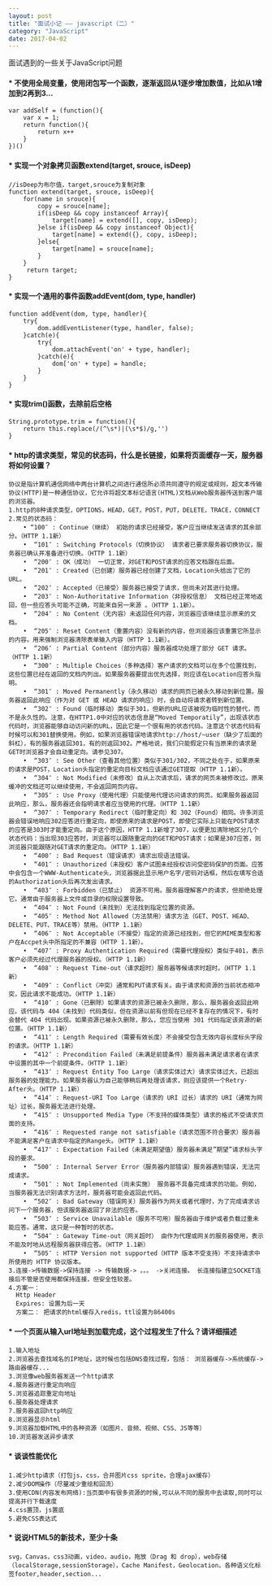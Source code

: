 ```yaml
---
layout: post
title: "面试小记 —— javascript（二）"
category: "JavaScript"
date: 2017-04-02
---
```

面试遇到的一些关于JavaScript问题

#### *  不使用全局变量，使用闭包写一个函数，逐渐返回从1逐步增加数值，比如从1增加到2再到3...

    var addSelf = (function(){
        var x = 1;
        return function(){
            return x++
        }
    })()

#### *  实现一个对象拷贝函数extend(target, srouce, isDeep)
    //isDeep为布尔值，target,srouce为复制对象
    function extend(target, srouce, isDeep){
        for(name in srouce){
            copy = srouce[name];
            if(isDeep && copy instanceof Array){
                target[name] = extend([], copy, isDeep);
            }else if(isDeep && copy instanceof Object){
                target[name] = extend({}, copy, isDeep);
            }else{
                target[name] = srouce[name];
            }
        }
         return target;
    }

#### *  实现一个通用的事件函数addEvent(dom, type, handler)

    function addEvent(dom, type, handler){
        try{
            dom.addEventListener(type, handler, false);
        }catch(e){
            try{
                dom.attachEvent('on' + type, handler);
            }catch(e){
                dom['on' + type] = handle;
            }
        }
    }

#### *  实现trim()函数，去除前后空格

    String.prototype.trim = function(){
        return this.replace(/(^\s*)|(\s*$)/g,'')
    }

#### *  http的请求类型，常见的状态码，什么是长链接，如果将页面缓存一天，服务器将如何设置？

    协议是指计算机通信网络中两台计算机之间进行通信所必须共同遵守的规定或规则，超文本传输协议(HTTP)是一种通信协议，它允许将超文本标记语言(HTML)文档从Web服务器传送到客户端的浏览器。
    1.http的8种请求类型，OPTIONS，HEAD，GET，POST，PUT，DELETE，TRACE，CONNECT
    2.常见的状态码：
        • “100″ : Continue（继续） 初始的请求已经接受，客户应当继续发送请求的其余部分。（HTTP 1.1新）       
        •  “101″ : Switching Protocols（切换协议） 请求者已要求服务器切换协议，服务器已确认并准备进行切换。（HTTP 1.1新）
        •  “200″ : OK（成功） 一切正常，对GET和POST请求的应答文档跟在后面。
        •  “201″ : Created（已创建）服务器已经创建了文档，Location头给出了它的URL。
        •  “202″ : Accepted（已接受）服务器已接受了请求，但尚未对其进行处理。
        •  “203″ : Non-Authoritative Information（非授权信息） 文档已经正常地返回，但一些应答头可能不正确，可能来自另一来源 。（HTTP 1.1新）。
        •  “204″ : No Content（无内容）未返回任何内容，浏览器应该继续显示原来的文档。
        •  “205″ : Reset Content（重置内容）没有新的内容，但浏览器应该重置它所显示的内容。用来强制浏览器清除表单输入内容（HTTP 1.1新）。
        •  “206″ : Partial Content（部分内容）服务器成功处理了部分 GET 请求。（HTTP 1.1新）
        •  “300″ : Multiple Choices（多种选择）客户请求的文档可以在多个位置找到，这些位置已经在返回的文档内列出。如果服务器要提出优先选择，则应该在Location应答头指明。
        •  “301″ : Moved Permanently（永久移动）请求的网页已被永久移动到新位置。服务器返回此响应（作为对 GET 或 HEAD 请求的响应）时，会自动将请求者转到新位置。
        •  “302″ : Found（临时移动）类似于301，但新的URL应该被视为临时性的替代，而不是永久性的。注意，在HTTP1.0中对应的状态信息是“Moved Temporatily”，出现该状态代码时，浏览器能够自动访问新的URL，因此它是一个很有用的状态代码。注意这个状态代码有时候可以和301替换使用。例如，如果浏览器错误地请求http://host/~user（缺少了后面的斜杠），有的服务器返回301，有的则返回302。严格地说，我们只能假定只有当原来的请求是GET时浏览器才会自动重定向。请参见307。
        •  “303″ : See Other（查看其他位置）类似于301/302，不同之处在于，如果原来的请求是POST，Location头指定的重定向目标文档应该通过GET提取（HTTP 1.1新）。
        •  “304″ : Not Modified（未修改）自从上次请求后，请求的网页未被修改过。原来缓冲的文档还可以继续使用，不会返回网页内容。
        •  “305″ : Use Proxy（使用代理）只能使用代理访问请求的网页。如果服务器返回此响应，那么，服务器还会指明请求者应当使用的代理。（HTTP 1.1新）
        •  “307″ : Temporary Redirect（临时重定向）和 302（Found）相同。许多浏览器会错误地响应302应答进行重定向，即使原来的请求是POST，即使它实际上只能在POST请求的应答是303时才能重定向。由于这个原因，HTTP 1.1新增了307，以便更加清除地区分几个状态代码：当出现303应答时，浏览器可以跟随重定向的GET和POST请求；如果是307应答，则浏览器只能跟随对GET请求的重定向。（HTTP 1.1新）
        •  “400″ : Bad Request（错误请求）请求出现语法错误。
        •  “401″ : Unauthorized（未授权）客户试图未经授权访问受密码保护的页面。应答中会包含一个WWW-Authenticate头，浏览器据此显示用户名字/密码对话框，然后在填写合适的Authorization头后再次发出请求。
        •  “403″ : Forbidden（已禁止） 资源不可用。服务器理解客户的请求，但拒绝处理它。通常由于服务器上文件或目录的权限设置导致。
        •  “404″ : Not Found（未找到）无法找到指定位置的资源。
        •  “405″ : Method Not Allowed（方法禁用）请求方法（GET、POST、HEAD、DELETE、PUT、TRACE等）禁用。（HTTP 1.1新）
        •  “406″ : Not Acceptable（不接受）指定的资源已经找到，但它的MIME类型和客户在Accpet头中所指定的不兼容（HTTP 1.1新）。
        •  “407″ : Proxy Authentication Required（需要代理授权）类似于401，表示客户必须先经过代理服务器的授权。（HTTP 1.1新）
        •  “408″ : Request Time-out（请求超时）服务器等候请求时超时。（HTTP 1.1新）
        •  “409″ : Conflict（冲突）通常和PUT请求有关。由于请求和资源的当前状态相冲突，因此请求不能成功。（HTTP 1.1新）
        •  “410″ : Gone（已删除）如果请求的资源已被永久删除，那么，服务器会返回此响应。该代码与 404（未找到）代码类似，但在资源以前有但现在已经不复存在的情况下，有时会替代 404 代码出现。如果资源已被永久删除，那么，您应当使用 301 代码指定该资源的新位置。（HTTP 1.1新）
        •  “411″ : Length Required（需要有效长度）不会接受包含无效内容长度标头字段的请求。（HTTP 1.1新）
        •  “412″ : Precondition Failed（未满足前提条件）服务器未满足请求者在请求中设置的其中一个前提条件。（HTTP 1.1新）
        •  “413″ : Request Entity Too Large（请求实体过大）请求实体过大，已超出服务器的处理能力。如果服务器认为自己能够稍后再处理该请求，则应该提供一个Retry-After头。（HTTP 1.1新）
        •  “414″ : Request-URI Too Large（请求的 URI 过长）请求的 URI（通常为网址）过长，服务器无法进行处理。
        •  “415″ : Unsupported Media Type（不支持的媒体类型）请求的格式不受请求页面的支持。
        •  “416″ : Requested range not satisfiable（请求范围不符合要求）服务器不能满足客户在请求中指定的Range头。（HTTP 1.1新）
        •  “417″ : Expectation Failed（未满足期望值）服务器未满足”期望”请求标头字段的要求。
        •  “500″ : Internal Server Error（服务器内部错误）服务器遇到错误，无法完成请求。
        •  “501″ : Not Implemented（尚未实施） 服务器不具备完成请求的功能。例如，当服务器无法识别请求方法时，服务器可能会返回此代码。
        •  “502″ : Bad Gateway（错误网关）服务器作为网关或者代理时，为了完成请求访问下一个服务器，但该服务器返回了非法的应答。
        •  “503″ : Service Unavailable（服务不可用）服务器由于维护或者负载过重未能应答。通常，这只是一种暂时的状态。
        •  “504″ : Gateway Time-out（网关超时） 由作为代理或网关的服务器使用，表示不能及时地从远程服务器获得应答。（HTTP 1.1新）
        •  “505″ : HTTP Version not supported（HTTP 版本不受支持）不支持请求中所使用的 HTTP 协议版本。
    3.连接->传输数据->保持连接 -> 传输数据-> 。。。 ->关闭连接。 长连接指建立SOCKET连接后不管是否使用都保持连接，但安全性较差。 
    4.方案一：
      Http Header
      Expires: 设置为后一天
      方案二： 把请求的html缓存入redis，ttl设置为86400s

#### *  一个页面从输入url地址到加载完成，这个过程发生了什么？请详细描述

    1.输入地址
    2.浏览器去查找域名的IP地址，这时候也包括DNS查找过程，包括： 浏览器缓存->系统缓存->路由器缓存...
    3.浏览像web服务器发送一个http请求
    4.服务器进行重定向响应
    5.浏览器追踪重定向地址
    6.服务器处理请求
    7.服务器返回http响应
    8.浏览器显示html
    9.浏览器加载HTML中的各种资源（如图片、音频、视频、CSS、JS等等）
    10.浏览器发送异步请求

#### * 谈谈性能优化

    1.减少http请求（打包js，css，合并图片css sprite，合理ajax缓存）
    2.减少DOM操作（尽量减少重绘和回流）
    3.使用CDN(内容发布网络):当页面中有很多资源的时候,可以从不同的服务中去读取,同时可以提高并行下载速度
    4.css置顶，js置底
    5.避免CSS表达式
    
#### * 说说HTML5的新技术，至少十条

    svg，Canvas，css3动画，video，audio，拖放（Drag 和 drop），web存储（localStorage,sessionStorage），Cache Manifest，Geolocation，各种语义化标签footer,header,section...

    
